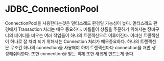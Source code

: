 # JDBC_ConnectionPool

ConnectionPool을 사용한다는것은 멀티스레드 환경일 가능성이 높다.
멀티스레드 환경에서 Transaction 처리는 매우 중요하다.
예를들어 상품을 주문하기 위해서는 장바구니의 데이터를 비우는 여러 작업들이 하나의 트랜잭션으로 이루어진다.
이러한 트랜잭션이 하나로 잘 처리 되기 위해서는 Connection 처리가 매우중요하다.
하나의 트랜잭션은 무조건 하나의 connection을 사용해야 하며
트랜잭션마다 connection을 매번 생성해줘야한다. 또한 connection을 받는 객체 또한 새롭게 만드는게 좋다.
